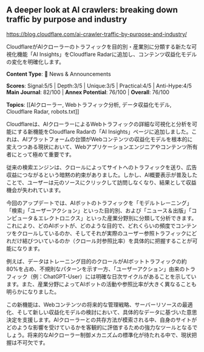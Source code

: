 ## A deeper look at AI crawlers: breaking down traffic by purpose and industry

https://blog.cloudflare.com/ai-crawler-traffic-by-purpose-and-industry/

CloudflareがAIクローラーのトラフィックを目的別・産業別に分類する新たな可視化機能「AI Insights」をCloudflare Radarに追加し、コンテンツ収益化モデルの変化を明確化します。

**Content Type**: 📰 News & Announcements

**Scores**: Signal:5/5 | Depth:3/5 | Unique:3/5 | Practical:4/5 | Anti-Hype:4/5
**Main Journal**: 82/100 | **Annex Potential**: 76/100 | **Overall**: 76/100

**Topics**: [[AIクローラー, Webトラフィック分析, データ収益化モデル, Cloudflare Radar, robots.txt]]

Cloudflareは、AIクローラーによるWebトラフィックの詳細な可視化と分析を可能にする新機能をCloudflare Radarの「AI Insights」ページに追加しました。これは、AIプラットフォームの台頭がWebコンテンツの収益化モデルを根本的に変えつつある現状において、Webアプリケーションエンジニアやコンテンツ所有者にとって極めて重要です。

従来の検索エンジンは、クロールによってサイトへのトラフィックを送り、広告収益につながるという暗黙の約束がありました。しかし、AI概要表示が普及したことで、ユーザーは元のソースにクリックして訪問しなくなり、結果として収益機会が失われています。

今回のアップデートでは、AIボットのトラフィックを「モデルトレーニング」「検索」「ユーザーアクション」といった目的別、および「ニュース＆出版」「コンピュータ＆エレクトロニクス」といった産業分野別に分類して分析できます。これにより、どのAIボットが、どのような目的で、どれくらいの頻度でコンテンツをクロールしているのか、そしてそれが実際のユーザー参照トラフィックにどれだけ結びついているのか（クロール対参照比率）を具体的に把握することが可能になります。

例えば、データはトレーニング目的のクロールがAIボットトラフィックの約80%を占め、不規則なパターンを示す一方、「ユーザーアクション」由来のトラフィック（例：ChatGPT-User）には明確な日次サイクルがあることを示しています。また、産業分野によってAIボットの活動や参照比率が大きく異なることも明らかになりました。

この新機能は、Webコンテンツの将来的な管理戦略、サーバーリソースの最適化、そして新しい収益化モデルの検討において、具体的なデータに基づいた意思決定を支援します。AIクローラーとの共存方法が模索される中、自身のサイトがどのような影響を受けているかを客観的に評価するための強力なツールとなるでしょう。将来的なAIクローラー制御メカニズムの標準化が待たれる中で、現状把握は不可欠です。